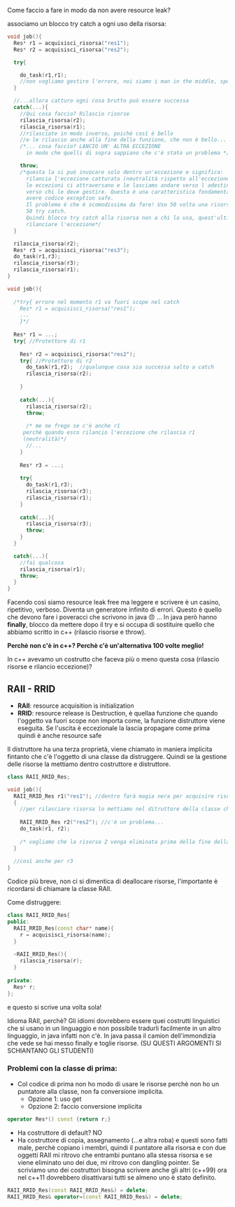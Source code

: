Come faccio a fare in modo da non avere resource leak?

associamo un blocco try catch a ogni uso della risorsa:

```c++
void job(){
  Res* r1 = acquisisci_risorsa("res1");
  Res* r2 = acquisisci_risorsa("res2");

  try{

    do_task(r1,r1);
    //non vogliamo gestire l'errore, noi siamo i man in the middle, spesso no abbiamo l'informazione per saperee come gestire l'eccezione, che tipo di risorse vengono gestite
  }

  //...allora catturo ogni cosa brutto può essere successa
  catch(...){
    //Qui cosa faccio? Rilascio risorse
    rilascia_risorsa(r2);
    rilascia_risorsa(r1);
    //rilasciate in modo inverso, poichè così è bello
    //e le rilascio anche alla fine della funzione, che non è bello...
    /*... cosa faccio? LANCIO UN' ALTRA ECCEZIONE
      in modo che quelli di sopra sappiano che c'è stato un problema */

    throw;
    /*questa la si può invocare solo dentro un'eccezione e significa:
      rilancia l'eccezione catturata (neutralità rispetto all'eccezione)
      le eccezioni ci attraversano e le lasciamo andare verso l adestinazione vera
      verso chi le deve gestire. Questa è una caratteristica fondamentale per
      avere codice exception safe.
      Il problema è che è scomodissima da fare! Uso 50 volta una risorsa,
      50 try catch.
      Quindi blocco try catch alla risorsa non a chi la usa, quest'ultimo deve solo
      rilanciare l'eccezione*/
  }

  rilascia_risorsa(r2);
  Res* r3 = acquisisci_risorsa("res3");
  do_task(r1,r3);
  rilascia_risorsa(r3);
  rilascia_risorsa(r1);
}

void job(){
    
  /*try{ errore nel momento r1 va fuori scope nel catch
    Res* r1 = acquisisci_risorsa("res1");
    ...
    }*/
    
  Res* r1 = ...;
  try{ //Protettore di r1
    
    Res* r2 = acquisisci_risorsa("res2");
    try{ //Protettore di r2
      do_task(r1,r2);  //qualunque cosa sia successa salto a catch
      rilascia_risorsa(r2);
	
    }
	
    catch(...){
      rilascia_risorsa(r2);
      throw;
	
      /* me ne frego se c'è anche r1
	 perchè quando esco rilancio l'eccezione che rilascia r1
	 (neutralità)*/
      //...
    }
	
    Res* r3 = ...;
    
    try{
      do_task(r1,r3);
      rilascia_risorsa(r3);
      rilascia_risorsa(r1);
    }
	
    catch(...){
      rilascia_risorsa(r3);
      throw;
    }
  }

  catch(...){
    //fai qualcosa
    rilascia_risorsa(r1);
    throw;
  }
}

```

Facendo così siamo resource leak free ma leggere e scrivere è un casino, ripetitivo, verboso. Diventa un generatore infinito di errori. Questo è quello che devono fare i poveracci che scrivono in java  :angry:  ...
	In java però hanno **finally**, blocco da mettere dopo il try e si occupa di sostituire quello che abbiamo scritto in c++ (rilascio risorse e throw).

**Perchè non c'è in c++? Perchè c'è un'alternativa 100 volte meglio!**

In c++ avevamo un costrutto che faceva più o meno questa cosa (rilascio risorse e rilancio eccezione)?

## RAII - RRID ##

* **RAII**: resource acquisition is initialization
* **RRID**: resource release is Destruction, è quellaa funzione che quando l'oggetto va fuori scope non importa come, la funzione distruttore viene eseguita. Se l'uscita è eccezionale la lascia propagare come prima quindi è anche resource safe

Il distruttore ha una terza proprietà, viene chiamato in maniera implicita fintanto che c'è l'oggetto di una classe da distruggere. Quindi se la gestione delle risorse la mettiamo dentro costruttore e distruttore.

```c++
class RAII_RRID_Res;

void job(){
  RAII_RRID_Res r1("res1"); //dentro farà magia nera per acquisire risorsa
  {
    //per rilasciare risorsa lo mettiamo nel ditruttore della classe chiamato implicitamente quando va fuori scope
	
    RAII_RRID_Res r2("res2"); //c'è un problema...
    do_task(r1, r2);
    
    /* vogliamo che la risorsa 2 venga eliminata prima della fine della funzione */
  }
    
  //così anche per r3
}
```

Codice più breve, non ci si dimentica di deallocare risorse, l'importante è ricordarsi di chiamare la classe RAII.

Come distruggere:

```c++
class RAII_RRID_Res{
public:
  RAII_RRID_Res(const char* name){
    r = acquisisci_risorsa(name);
  }
	
  ~RAII_RRID_Res(){
    rilascia_risorsa(r);
  }
	
private:
  Res* r;
};

```

e questo si scrive una volta sola!

Idioma RAII, perchè? Gli idiomi dovrebbero essere quei costrutti linguistici che si usano in un linguaggio e non possibile tradurli facilmente in un altro linguaggio, in java infatti non c'è. In java passa il camion dell'immondizia che vede se hai messo finally e toglie risorse.
	(SU QUESTI ARGOMENTI SI SCHIANTANO GLI STUDENTI)

### Problemi con la classe di prima: ###

* Col codice di prima non ho modo di usare le risorse perchè non ho un puntatore alla classe, non fa conversione implicita.
  * Opzione 1: uso get
  * Opzione 2: faccio conversione implicita

```c++
operator Res*() const {return r;}
```

* Ha costruttore di default? NO
* Ha costruttore di copia, assegnamento (...e altra roba) e questi sono fatti male, perchè copiano i membri, quindi il puntatore alla risorsa e con due oggetti RAII mi ritrovo che entrambi puntano alla stessa risorsa e se viene eliminato uno dei due, mi ritrovo con dangling pointer. Se scriviamo uno dei costruttori bisogna scrivere anche gli altri (c++99) ora nel c++11 dovrebbero disattivarsi tutti se almeno uno è stato definito.

```c++
RAII_RRID_Res(const RAII_RRID_Res&) = delete;
RAII_RRID_Res& operator=(const RAII_RRID_Res&) = delete;
```
